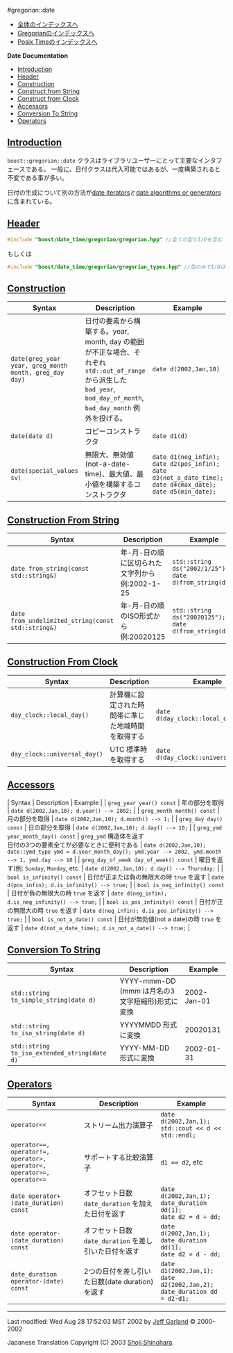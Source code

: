 #gregorian::date

- [全体のインデックスへ](../date_time.md)
- [Gregorianのインデックスへ](./gregorian.md)
- [Posix Timeのインデックスへ](./posix_time.md)

**Date Documentation**

- [Introduction](#introduction)
- [Header](#header)
- [Construction](#construction)
- [Construct from String](#construct-from-string)
- [Construct from Clock](#construct-from-clock)
- [Accessors](#accessors)
- [Conversion To String](#conversion-to-string)
- [Operators](#operators)


## <a name="introduction" href="#introduction">Introduction</a>
`boost::gregorian::date` クラスはライブラリユーザーにとって主要なインタフェースである。 一般に、日付クラスは代入可能ではあるが、一度構築されると不変である事が多い。

日付の生成について別の方法が[date iterators](./date_iterators.md)と[date algorithms or generators](./date_algorithms.md)に含まれている。


## <a name="header" href="#header">Header</a>
```cpp
#include "boost/date_time/gregorian/gregorian.hpp" //全ての型とI/Oを含む
```

もしくは

```cpp
#include "boost/date_time/gregorian/gregorian_types.hpp" //型のみでI/Oは含まない
```

## <a name="construction" href="#construction">Construction</a>

| Syntax | Description | Example |
|--------|-------------|---------|
| `date(greg_year year, greg_month month, greg_day day)` | 日付の要素から構築する。year, month, day の範囲が不正な場合、それぞれ `std::out_of_range` から派生した `bad_year`, `bad_day_of_month`, `bad_day_month` 例外を投げる。 | `date d(2002,Jan,10)` |
| `date(date d)` | コピーコンストラクタ | `date d1(d)` |
| `date(special_values sv)` | 無限大、無効値(not-a-date-time)、最大値、最小値を構築するコンストラクタ | `date d1(neg_infin);`<br/> `date d2(pos_infin);`<br/> `date d3(not_a_date_time);`<br/> `date d4(max_date);`<br/> `date d5(min_date);` |


## <a name="construct-from-string" href="#construct-from-string">Construction From String</a>

| Syntax | Description | Example |
|--------|-------------|---------|
| `date from_string(const std::string&)` | 年-月-日の順に区切られた文字列から　例:2002-1-25 | `std::string ds("2002/1/25");`<br/> `date d(from_string(ds))` |
| `date from_undelimited_string(const std::string&)` | 年-月-日の順のISO形式から　例:20020125 | `std::string ds("20020125");`<br/> `date d(from_string(ds))` |


## <a name="construct-from-clock" href="#construct-from-clock">Construction From Clock</a>

| Syntax | Description | Example |
|--------|-------------|---------|
| `day_clock::local_day()`     | 計算機に設定された時間帯に準じた地域時間を取得する | `date d(day_clock::local_day())` |
| `day_clock::universal_day()` | UTC 標準時を取得する | `date d(day_clock::universal_day())` |


## <a name="accessors" href="#accessors">Accessors</a>

| Syntax | Description | Example |
| `greg_year year() const`   | 年の部分を取得 | `date d(2002,Jan,10); d.year() --> 2002;` |
| `greg_month month() const` | 月の部分を取得 | `date d(2002,Jan,10); d.month() --> 1;` |
| `greg_day day() const`     | 日の部分を取得 | `date d(2002,Jan,10); d.day() --> 10;` |
| `greg_ymd year_month_day() const` | `greg_ymd` 構造体を返す<br/> 日付の3つの要素全てが必要なときに便利である | `date d(2002,Jan,10);`<br/> `date::ymd_type ymd = d.year_month_day(); ymd.year --> 2002, ymd.month --> 1, ymd.day --> 10` |
| `greg_day_of_week day_of_week() const` | 曜日を返す(例: `Sunday`, `Monday`, etc. | `date d(2002,Jan,10); d.day() --> Thursday;` |
| `bool is_infinity() const`    | 日付が正または負の無限大の時 `true` を返す | `date d(pos_infin); d.is_infinity() --> true;` |
| `bool is_neg_infinity() const` | 日付が負の無限大の時 `true` を返す | `date d(neg_infin); d.is_neg_infinity() --> true;` |
| `bool is_pos_infinity() const` | 日付が正の無限大の時 `true` を返す | `date d(neg_infin); d.is_pos_infinity() --> true;` |
| `bool is_not_a_date() const`   | 日付が無効値(not a date)の時 `true` を返す | `date d(not_a_date_time); d.is_not_a_date() --> true;` |


## <a name="conversion-to-string" href="#conversion-to-string">Conversion To String</a>

| Syntax | Description | Example |
|--------|-------------|---------|
| `std::string to_simple_string(date d)`       | YYYY-mmm-DD (mmm は月名の3文字短縮形)形式に変換 | 2002-Jan-01 |
| `std::string to_iso_string(date d)`          | YYYYMMDD 形式に変換                             | 20020131 |
| `std::string to_iso_extended_string(date d)` | YYYY-MM-DD 形式に変換                           | 2002-01-31 |


## <a name="operators" href="#operators">Operators</a>

| Syntax | Description | Example |
|--------|-------------|---------|
| `operator<<` | ストリーム出力演算子 | `date d(2002,Jan,1);`<br/> `std::cout << d << std::endl;` |
| `operator==, operator!=,`<br/> `operator>, operator<,`<br/> `operator>=, operator<=` | サポートする比較演算子 | `d1 == d2`, etc |
| `date operator+(date_duration) const` | オフセット日数 `date_duration` を加えた日付を返す | `date d(2002,Jan,1);`<br/> `date_duration dd(1);`<br/> `date d2 = d + dd;` |
| `date operator-(date_duration) const` | オフセット日数 `date_duration` を差し引いた日付を返す | `date d(2002,Jan,1);`<br/> `date_duration dd(1);`<br/> `date d2 = d - dd;` |
| `date_duration operator-(date) const` | 2つの日付を差し引いた日数(date duration)を返す | `date d1(2002,Jan,1);`<br/> `date d2(2002,Jan,2);`<br/> `date_duration dd = d2-d1;` |


***
Last modified: Wed Aug 28 17:52:03 MST 2002 by [Jeff Garland](jeff@crystalclearsoftware.com) © 2000-2002 

Japanese Translation Copyright (C) 2003 [Shoji Shinohara](sshino@cppll.jp).


